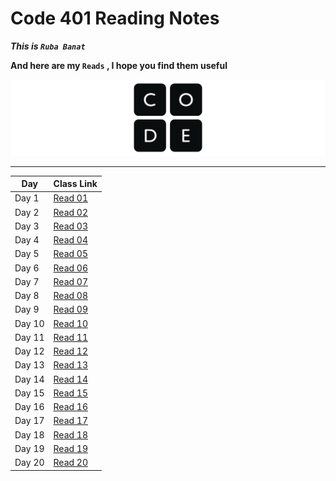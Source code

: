 # Code 401 Reading Notes

***This is `Ruba Banat`***

**And here are my `Reads` , I hope you find them useful**

![notes](imgs/logo-code-dot-org_orig.png)

---


Day | Class Link
------------ | -------------
Day 1 | [Read 01](https://rubabanat.github.io/Reading-Nots-401/read-01)
Day 2 | [Read 02]()
Day 3 | [Read 03]()
Day 4 | [Read 04]()
Day 5 | [Read 05]()
Day 6 | [Read 06]()
Day 7 | [Read 07]()
Day 8 | [Read 08]()
Day 9 | [Read 09]()
Day 10| [Read 10]()
Day 11| [Read 11]()
Day 12| [Read 12]()
Day 13| [Read 13]()
Day 14| [Read 14]()
Day 15| [Read 15]()
Day 16| [Read 16]()
Day 17| [Read 17]()
Day 18| [Read 18]()
Day 19| [Read 19]()
Day 20| [Read 20]()


